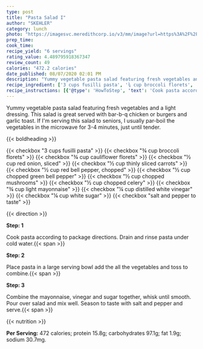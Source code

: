 ```yaml
---
type: post
title: "Pasta Salad I"
author: "SKEHLER"
category: lunch
photo: "https://imagesvc.meredithcorp.io/v3/mm/image?url=https%3A%2F%2Fimages.media-allrecipes.com%2Fuserphotos%2F2544828.jpg"
prep_time: 
cook_time: 
recipe_yield: "6 servings"
rating_value: 4.489795918367347
review_count: 49
calories: "472.2 calories"
date_published: 08/07/2020 02:01 PM
description: "Yummy vegetable pasta salad featuring fresh vegetables and a light dressing. This salad is great served with bar-b-q chicken or burgers and garlic toast. If I'm serving this salad to seniors, I usually par-boil the vegetables in the microwave for 3-4 minutes,  just until tender."
recipe_ingredient: ['3 cups fusilli pasta', '¾ cup broccoli florets', '¾ cup cauliflower florets', '½ cup red onion, sliced', '½ cup thinly sliced carrots', '½ cup red bell pepper, chopped', '½ cup chopped green bell pepper', '½ cup chopped mushrooms', '½ cup chopped celery', '¾ cup light mayonnaise', '¼ cup distilled white vinegar', '¼ cup white sugar', 'salt and pepper to taste']
recipe_instructions: [{'@type': 'HowToStep', 'text': 'Cook pasta according to package directions. Drain and rinse pasta under cold water.\n'}, {'@type': 'HowToStep', 'text': 'Place pasta in a large serving bowl add the all the vegetables and toss to combine.\n'}, {'@type': 'HowToStep', 'text': 'Combine the mayonnaise, vinegar and sugar together, whisk until smooth. Pour over salad and mix well. Season to taste with salt and pepper and serve.\n'}]
---
```


Yummy vegetable pasta salad featuring fresh vegetables and a light dressing. This salad is great served with bar-b-q chicken or burgers and garlic toast. If I'm serving this salad to seniors, I usually par-boil the vegetables in the microwave for 3-4 minutes,  just until tender. 

{{< boldheading >}}

{{< checkbox "3 cups fusilli pasta" >}}
{{< checkbox "¾ cup broccoli florets" >}}
{{< checkbox "¾ cup cauliflower florets" >}}
{{< checkbox "½ cup red onion, sliced" >}}
{{< checkbox "½ cup thinly sliced carrots" >}}
{{< checkbox "½ cup red bell pepper, chopped" >}}
{{< checkbox "½ cup chopped green bell pepper" >}}
{{< checkbox "½ cup chopped mushrooms" >}}
{{< checkbox "½ cup chopped celery" >}}
{{< checkbox "¾ cup light mayonnaise" >}}
{{< checkbox "¼ cup distilled white vinegar" >}}
{{< checkbox "¼ cup white sugar" >}}
{{< checkbox "salt and pepper to taste" >}}


{{< direction >}}

**Step: 1**

Cook pasta according to package directions. Drain and rinse pasta under cold water.{{< span >}}

**Step: 2**

Place pasta in a large serving bowl add the all the vegetables and toss to combine.{{< span >}}

**Step: 3**

Combine the mayonnaise, vinegar and sugar together, whisk until smooth. Pour over salad and mix well. Season to taste with salt and pepper and serve.{{< span >}}

{{< nutrition >}}

**Per Serving:** 472 calories; protein 15.8g; carbohydrates 97.1g; fat 1.9g; sodium 30.7mg.